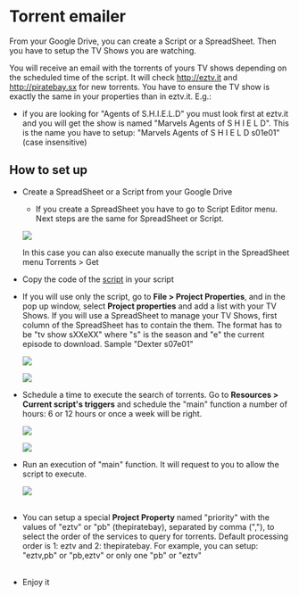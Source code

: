 Torrent emailer
================

From your Google Drive, you can create a Script or a SpreadSheet. Then you have to setup the TV Shows you are watching.

You will receive an email with the torrents of yours TV shows depending on the scheduled time of the script. It will check http://eztv.it and http://piratebay.sx for new torrents. You have to ensure the TV show is exactly the same in your properties than in eztv.it. E.g.:

* if you are looking for "Agents of S.H.I.E.L.D" you must look first at eztv.it and you will get the show is named "Marvels Agents of S H I E L D". This is the name you have to setup: "Marvels Agents of S H I E L D s01e01" (case insensitive)

How to set up
--------------

*	Create a SpreadSheet or a Script from your Google Drive

	- If you create a SpreadSheet you have to go to Script Editor menu. Next steps are the same for SpreadSheet or Script. 

	[<img src="https://raw.github.com/davidayalas/torrent-emailer/master/samples/spreadsheet-script.png">](https://raw.github.com/davidayalas/torrent-emailer/master/samples/spreadsheet-script.png)

	In this case you can also execute manually the script in the SpreadSheet menu Torrents > Get

*	Copy the code of the [script](https://raw.github.com/davidayalas/torrent-emailer/master/gas-torrent-emailer.js) in your script

* 	If you will use only the script, go to **File > Project Properties**, and in the pop up window, select **Project properties** and add a list with your TV Shows. If you will use a SpreadSheet to manage your TV Shows, first column of the SpreadSheet has to contain the them. The format has to be "tv show sXXeXX" where "s" is the season and "e" the current episode to download. Sample "Dexter s07e01"

	[<img src="https://raw.github.com/davidayalas/torrent-emailer/master/samples/project-properties.png">](https://raw.github.com/davidayalas/torrent-emailer/master/samples/project-properties.png)

	[<img src="https://raw.github.com/davidayalas/torrent-emailer/master/samples/project-properties-2.png">](https://raw.github.com/davidayalas/torrent-emailer/master/samples/project-properties-2.png)

*	Schedule a time to execute the search of torrents. Go to **Resources > Current script's triggers** and schedule the "main" function a number of hours: 6 or 12 hours or once a week will be right.

	[<img src="https://raw.github.com/davidayalas/torrent-emailer/master/samples/scheduler-1.png">](https://raw.github.com/davidayalas/torrent-emailer/master/samples/scheduler-1.png)

	[<img src="https://raw.github.com/davidayalas/torrent-emailer/master/samples/scheduler-2.png">](https://raw.github.com/davidayalas/torrent-emailer/master/samples/scheduler-2.png)

*   Run an execution of "main" function. It will request to you to allow the script to execute.

	[<img src="https://raw.github.com/davidayalas/torrent-emailer/master/samples/run.png">](https://raw.github.com/davidayalas/torrent-emailer/master/samples/run.png)<br /><br />

*    You can setup a special **Project Property** named "priority" with the values of "eztv" or "pb" (thepiratebay), separated by comma (","), to select the order of the services to query for torrents. Default processing order is 1: eztv and 2: thepiratebay. For example, you can setup: "eztv,pb" or "pb,eztv" or only one "pb" or "eztv"<br /><br /> 

*	Enjoy it

